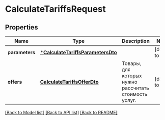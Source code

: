 # CalculateTariffsRequest

## Properties
Name | Type | Description | Notes
------------ | ------------- | ------------- | -------------
**parameters** | [***CalculateTariffsParametersDto**](CalculateTariffsParametersDTO.md) |  | [default to null]
**offers** | [**CalculateTariffsOfferDto**](CalculateTariffsOfferDTO.md) | Товары, для которых нужно рассчитать стоимость услуг. | [default to null]

[[Back to Model list]](../README.md#documentation-for-models) [[Back to API list]](../README.md#documentation-for-api-endpoints) [[Back to README]](../README.md)


